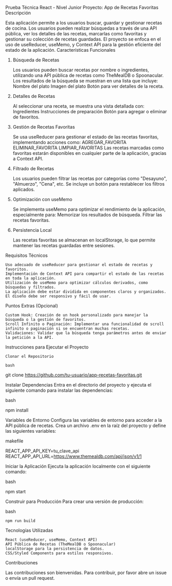 Prueba Técnica React - Nivel Junior
Proyecto: App de Recetas Favoritas
Descripción

Esta aplicación permite a los usuarios buscar, guardar y gestionar recetas de cocina. Los usuarios pueden realizar búsquedas a través de una API pública, ver los detalles de las recetas, marcarlas como favoritas y gestionar su colección de recetas guardadas. El proyecto se enfoca en el uso de useReducer, useMemo, y Context API para la gestión eficiente del estado de la aplicación.
Características Funcionales
1. Búsqueda de Recetas

    Los usuarios pueden buscar recetas por nombre o ingredientes, utilizando una API pública de recetas como TheMealDB o Spoonacular.
    Los resultados de la búsqueda se muestran en una lista que incluye:
        Nombre del plato
        Imagen del plato
        Botón para ver detalles de la receta.

2. Detalles de Recetas

    Al seleccionar una receta, se muestra una vista detallada con:
        Ingredientes
        Instrucciones de preparación
        Botón para agregar o eliminar de favoritos.

3. Gestión de Recetas Favoritas

    Se usa useReducer para gestionar el estado de las recetas favoritas, implementando acciones como:
        AGREGAR_FAVORITA
        ELIMINAR_FAVORITA
        LIMPIAR_FAVORITAS
    Las recetas marcadas como favoritas estarán disponibles en cualquier parte de la aplicación, gracias a Context API.

4. Filtrado de Recetas

    Los usuarios pueden filtrar las recetas por categorías como "Desayuno", "Almuerzo", "Cena", etc.
    Se incluye un botón para restablecer los filtros aplicados.

5. Optimización con useMemo

    Se implementa useMemo para optimizar el rendimiento de la aplicación, especialmente para:
        Memorizar los resultados de búsqueda.
        Filtrar las recetas favoritas.

6. Persistencia Local

    Las recetas favoritas se almacenan en localStorage, lo que permite mantener las recetas guardadas entre sesiones.

Requisitos Técnicos

    Uso adecuado de useReducer para gestionar el estado de recetas y favoritos.
    Implementación de Context API para compartir el estado de las recetas en toda la aplicación.
    Utilización de useMemo para optimizar cálculos derivados, como búsquedas y filtrados.
    La aplicación debe estar dividida en componentes claros y organizados.
    El diseño debe ser responsivo y fácil de usar.

Puntos Extras (Opcional)

    Custom Hook: Creación de un hook personalizado para manejar la búsqueda o la gestión de favoritos.
    Scroll Infinito o Paginación: Implementar una funcionalidad de scroll infinito o paginación si se encuentran muchas recetas.
    Validaciones: Validar que la búsqueda tenga parámetros antes de enviar la petición a la API.

Instrucciones para Ejecutar el Proyecto

    Clonar el Repositorio

    bash

git clone https://github.com/tu-usuario/app-recetas-favoritas.git

Instalar Dependencias
Entra en el directorio del proyecto y ejecuta el siguiente comando para instalar las dependencias:

bash

npm install

Variables de Entorno
Configura las variables de entorno para acceder a la API pública de recetas. Crea un archivo .env en la raíz del proyecto y define las siguientes variables:

makefile

REACT_APP_API_KEY=tu_clave_api
REACT_APP_API_URL=https://www.themealdb.com/api/json/v1/1

Iniciar la Aplicación
Ejecuta la aplicación localmente con el siguiente comando:

bash

npm start

Construir para Producción
Para crear una versión de producción:

bash

    npm run build

Tecnologías Utilizadas

    React (useReducer, useMemo, Context API)
    API Pública de Recetas (TheMealDB o Spoonacular)
    localStorage para la persistencia de datos.
    CSS/Styled Components para estilos responsivos.

Contribuciones

Las contribuciones son bienvenidas. Para contribuir, por favor abre un issue o envía un pull request.